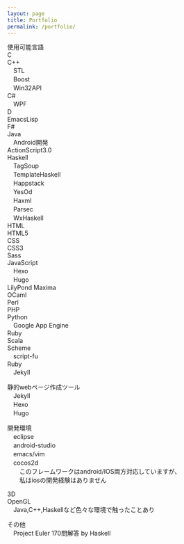 ```yaml
---
layout: page
title: Portfolio
permalink: /portfolio/
---
```


使用可能言語  
C  
C++  
　STL  
　Boost  
　Win32API  
C#  
　WPF  
D  
EmacsLisp  
F#  
Java  
　Android開発  
ActionScript3.0  
Haskell  
　TagSoup  
　TemplateHaskell  
　Happstack  
　YesOd  
　Haxml  
　Parsec  
　WxHaskell  
HTML  
HTML5  
CSS  
CSS3  
Sass  
JavaScript  
　Hexo  
　Hugo  
LilyPond
Maxima  
OCaml  
Perl  
PHP  
Python  
　Google App Engine  
Ruby  
Scala  
Scheme  
　script-fu  
Ruby  
　Jekyll



静的webページ作成ツール  
　Jekyll  
　Hexo  
　Hugo  



開発環境  
　eclipse  
　android-studio  
　emacs/vim  
　cocos2d  
　　このフレームワークはandroid/IOS両方対応していますが、  
　　私はiosの開発経験はありません  
  
  
3D  
OpenGL  
　Java,C++,Haskellなど色々な環境で触ったことあり  
  
その他  
　Project Euler 170問解答 by Haskell  
